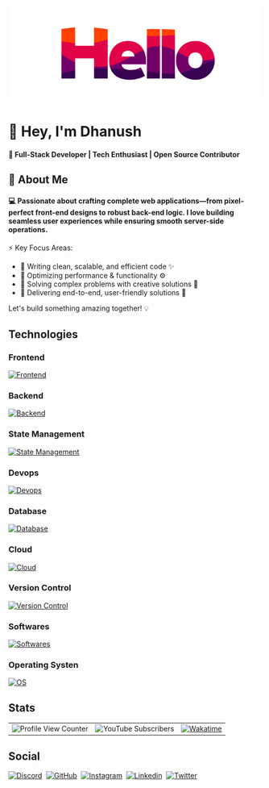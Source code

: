 [![Hello](assets/hello.gif)](https://github.com/ipuppyyt)

# 👋 Hey, I'm Dhanush

#### 🚀 Full-Stack Developer | Tech Enthusiast | Open Source Contributor

## 🧐 About Me

#### 💻 Passionate about crafting complete web applications—from pixel-perfect front-end designs to robust back-end logic. I love building seamless user experiences while ensuring smooth server-side operations.

⚡ Key Focus Areas:
- 🔹 Writing clean, scalable, and efficient code ✨
- 🔹 Optimizing performance & functionality ⚙️
- 🔹 Solving complex problems with creative solutions 🧩
- 🔹 Delivering end-to-end, user-friendly solutions 🚀

Let's build something amazing together! 💡

<!-- ## What I'm doing now

[![Discord Activity](https://lanyard.cnrad.dev/api/805771996687499275?animated=true&showDisplayName=true&hideStatus=true&hideTimestamp=true)](https://github.com/ipuppyyt)

## Github Stats

[![Github Stats](https://github-readme-streak-stats.herokuapp.com/?user=ipuppyyt&theme=cobalt)](https://github.com/ipuppyyt) -->

## Technologies

### Frontend

[![Frontend](https://skillicons.dev/icons?i=js,ts,py,html,css,scss,tailwind,react,next,vite,electron,md)](https://github.com/ipuppyyt)

### Backend

[![Backend](https://skillicons.dev/icons?i=nodejs,bun,bash,express,py,workers,discordjs)](https://github.com/ipuppyyt)

### State Management

[![State Management](https://skillicons.dev/icons?i=react,redux)](https://github.com/ipuppyyt)

### Devops

[![Devops](https://skillicons.dev/icons?i=docker,githubactions)](https://github.com/ipuppyyt)

### Database

[![Database](https://skillicons.dev/icons?i=mongo,mysql,sqlite,d3)](https://github.com/ipuppyyt)

### Cloud

[![Cloud](https://skillicons.dev/icons?i=azure,aws,vercel,cloudflare,netlify)](https://github.com/ipuppyyt)

### Version Control

[![Version Control](https://skillicons.dev/icons?i=git,github,bitbucket)](https://github.com/ipuppyyt)

### Softwares

[![Softwares](https://skillicons.dev/icons?i=vscode,ae,au,pr,ps,postman,figma,blender)](https://github.com/ipuppyyt)

### Operating Systen

[![OS](https://skillicons.dev/icons?i=windows,apple,ubuntu,linux)](https://github.com/ipuppyyt)

## Stats

<table>
  <tr>
    <td>
      <img src="https://komarev.com/ghpvc/?username=ipuppyyt&style=for-the-badge&color=ff6600" alt="Profile View Counter">
    </td>
    <td>
      <img src="https://img.shields.io/youtube/channel/subscribers/UC8Yjx_8oCJUHpVV7pHyye4w?style=for-the-badge&logo=youtube&color=ff6600" alt="YouTube Subscribers">
    </td>
    <td>
      <a href="https://wakatime.com/@0ec2f953-d595-4323-b209-f77bf7d2636b">
        <img src="https://wakatime.com/badge/user/0ec2f953-d595-4323-b209-f77bf7d2636b.svg?style=for-the-badge&color=ff6600" alt="Wakatime">
      </a>
    </td>
  </tr>
</table>

## Social

[![Discord](https://skillicons.dev/icons?i=discord)](https://github.com/ipuppyyt)‎‎ ‎ 
[![GitHub](https://skillicons.dev/icons?i=github)](https://github.com/ipuppyyt)‎ ‎ 
[![Instagram](https://skillicons.dev/icons?i=instagram)](https://www.instagram.com/dhan_ushofficial)‎ ‎ 
[![Linkedin](https://skillicons.dev/icons?i=linkedin)](https://www.linkedin.com/in/dhanushsofficial)‎ ‎ 
[![Twitter](https://skillicons.dev/icons?i=twitter)](https://x.com/ipuppyyt)‎ ‎ 
